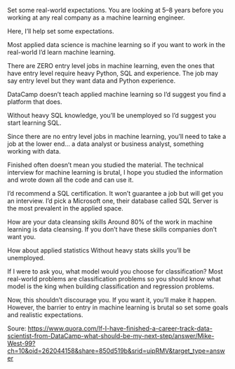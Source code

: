 Set some real-world expectations. You are looking at 5–8 years before you working at any real company as a machine learning engineer.

Here, I’ll help set some expectations.

Most applied data science is machine learning so if you want to work in the real-world I’d learn machine learning.

There are ZERO entry level jobs in machine learning, even the ones that have entry level require heavy Python, SQL and experience. The job may say entry level but they want data and Python experience.

DataCamp doesn’t teach applied machine learning so I’d suggest you find a platform that does.

Without heavy SQL knowledge, you’ll be unemployed so I’d suggest you start learning SQL.

Since there are no entry level jobs in machine learning, you’ll need to take a job at the lower end… a data analyst or business analyst, something working with data.

Finished often doesn’t mean you studied the material. The technical interview for machine learning is brutal, I hope you studied the information and wrote down all the code and can use it.

I’d recommend a SQL certification. It won’t guarantee a job but will get you an interview. I’d pick a Microsoft one, their database called SQL Server is the most prevalent in the applied space.

How are your data cleansing skills Around 80% of the work in machine learning is data cleansing. If you don’t have these skills companies don’t want you.

How about applied statistics Without heavy stats skills you’ll be unemployed.

If I were to ask you, what model would you choose for classification? Most real-world problems are classification problems so you should know what model is the king when building classification and regression problems.

Now, this shouldn’t discourage you. If you want it, you’ll make it happen. However, the barrier to entry in machine learning is brutal so set some goals and realistic expectations.

Soure: https://www.quora.com/If-I-have-finished-a-career-track-data-scientist-from-DataCamp-what-should-be-my-next-step/answer/Mike-West-99?ch=10&oid=262044158&share=850d519b&srid=uipRMV&target_type=answer
